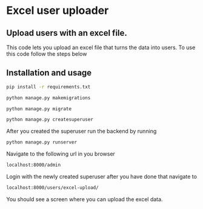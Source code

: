 # Excel user uploader

## Upload users with an excel file.

This code lets you upload an excel file that turns the data into users.
To use this code follow the steps below

## Installation and usage

```sh
pip install -r requirements.txt

python manage.py makemigrations

python manage.py migrate

python manage.py createsuperuser
```

After you created the superuser run the backend by running

```sh
python manage.py runserver
```

Navigate to the following url in you browser

```sh
localhost:8000/admin
```

Login with the newly created superuser
after you have done that navigate to

```sh
localhost:8000/users/excel-upload/
```

You should see a screen where you can upload the excel data.
